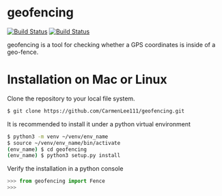 # geofencing

[![Build Status](https://travis-ci.com/CarmenLee111/geofencing.svg?branch=dev)](https://travis-ci.com/CarmenLee111/geofencing)
[![Build Status](https://ci.appveyor.com/api/projects/status/github/CarmenLee111/SandboxJulia.jl?svg=true)](https://ci.appveyor.com/project/CarmenLee111/geofencing)

geofencing is a tool for checking whether a GPS coordinates is inside of a geo-fence.

# Installation on Mac or Linux
Clone the repository to your local file system.
```bash
$ git clone https://github.com/CarmenLee111/geofencing.git
```

It is recommended to install it under a python virtual environment
```bash
$ python3 -m venv ~/venv/env_name
$ source ~/venv/env_name/bin/activate
(env_name) $ cd geofencing
(env_name) $ python3 setup.py install
```

Verify the installation in a python console

```python
>>> from geofencing import Fence
>>>
```

